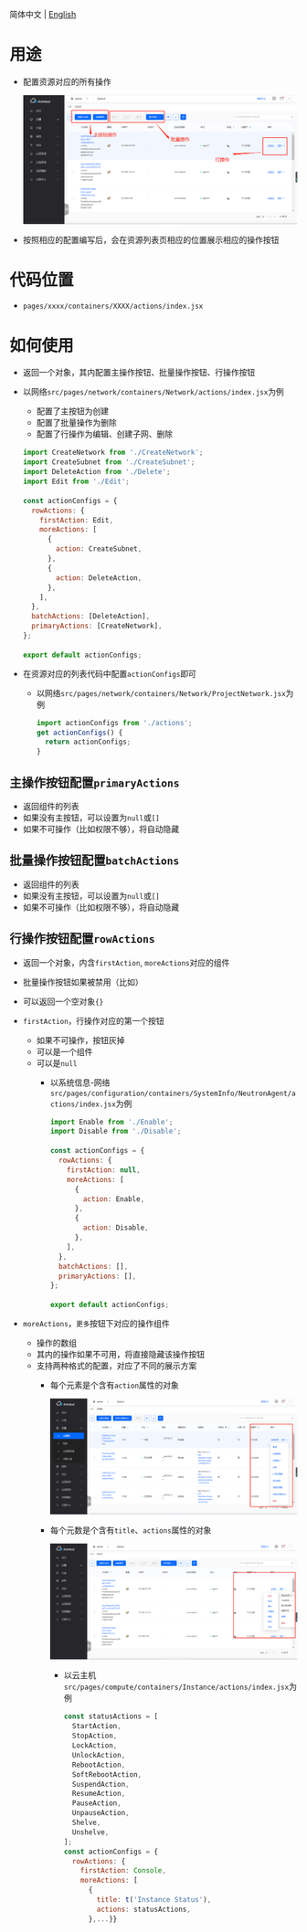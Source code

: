简体中文 | [English](/docs/en/develop/3-11-Action-introduction.md)

# 用途

- 配置资源对应的所有操作

  ![操作](/docs/zh/develop/images/form/action.png)

- 按照相应的配置编写后，会在资源列表页相应的位置展示相应的操作按钮

# 代码位置

- `pages/xxxx/containers/XXXX/actions/index.jsx`

# 如何使用

- 返回一个对象，其内配置主操作按钮、批量操作按钮、行操作按钮
- 以网络`src/pages/network/containers/Network/actions/index.jsx`为例
  - 配置了主按钮为创建
  - 配置了批量操作为删除
  - 配置了行操作为编辑、创建子网、删除

  ```javascript
  import CreateNetwork from './CreateNetwork';
  import CreateSubnet from './CreateSubnet';
  import DeleteAction from './Delete';
  import Edit from './Edit';

  const actionConfigs = {
    rowActions: {
      firstAction: Edit,
      moreActions: [
        {
          action: CreateSubnet,
        },
        {
          action: DeleteAction,
        },
      ],
    },
    batchActions: [DeleteAction],
    primaryActions: [CreateNetwork],
  };

  export default actionConfigs;
  ```

- 在资源对应的列表代码中配置`actionConfigs`即可
  - 以网络`src/pages/network/containers/Network/ProjectNetwork.jsx`为例

    ```javascript
    import actionConfigs from './actions';
    get actionConfigs() {
      return actionConfigs;
    }
    ```

## 主操作按钮配置`primaryActions`

- 返回组件的列表
- 如果没有主按钮，可以设置为`null`或`[]`
- 如果不可操作（比如权限不够），将自动隐藏

## 批量操作按钮配置`batchActions`

- 返回组件的列表
- 如果没有主按钮，可以设置为`null`或`[]`
- 如果不可操作（比如权限不够），将自动隐藏

## 行操作按钮配置`rowActions`

- 返回一个对象，内含`firstAction`, `moreActions`对应的组件
- 批量操作按钮如果被禁用（比如）
- 可以返回一个空对象`{}`
- `firstAction`，行操作对应的第一个按钮
  - 如果不可操作，按钮灰掉
  - 可以是一个组件
  - 可以是`null`
    - 以系统信息-网络`src/pages/configuration/containers/SystemInfo/NeutronAgent/actions/index.jsx`为例

      ```javascript
      import Enable from './Enable';
      import Disable from './Disable';

      const actionConfigs = {
        rowActions: {
          firstAction: null,
          moreActions: [
            {
              action: Enable,
            },
            {
              action: Disable,
            },
          ],
        },
        batchActions: [],
        primaryActions: [],
      };

      export default actionConfigs;
      ```

- `moreActions`，`更多`按钮下对应的操作组件
  - 操作的数组
  - 其内的操作如果不可用，将直接隐藏该操作按钮
  - 支持两种格式的配置，对应了不同的展示方案
    - 每个元素是个含有`action`属性的对象

      ![云硬盘操作](/docs/zh/develop/images/form/volume-action.png)

    - 每个元数是个含有`title`、`actions`属性的对象

      ![云主机操作](/docs/zh/develop/images/form/instance-action.png)

      - 以云主机`src/pages/compute/containers/Instance/actions/index.jsx`为例

        ```javascript
        const statusActions = [
          StartAction,
          StopAction,
          LockAction,
          UnlockAction,
          RebootAction,
          SoftRebootAction,
          SuspendAction,
          ResumeAction,
          PauseAction,
          UnpauseAction,
          Shelve,
          Unshelve,
        ];
        const actionConfigs = {
          rowActions: {
            firstAction: Console,
            moreActions: [
              {
                title: t('Instance Status'),
                actions: statusActions,
              },...}}
        ```
